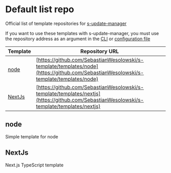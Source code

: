 # Default list repo

Official list of template repositories for [s-update-manager](https://github.com/SebastianWesolowski/s-update-manager)

If you want to use these templates with s-update-manager, you must use the repository address as an argument in the [CLI](https://github.com/SebastianWesolowski/s-update-manager/docs/cli-parameters.md) or [configuration file](https://github.com/SebastianWesolowski/s-update-manager/docs/config-file.md)

| Template          | Repository URL                                                                                                       |
| ----------------- | -------------------------------------------------------------------------------------------------------------------- |
| [node](#node)     | [https://github.com/SebastianWesolowski/s-template/templates/node](https://github.com/SebastianWesolowski/s-template/templates/node)     |
| [NextJs](#NextJs) | [https://github.com/SebastianWesolowski/s-template/templates/nextjs](https://github.com/SebastianWesolowski/s-template/templates/nextjs) |

## node

Simple template for node

## NextJs

Next.js TypeScript template

